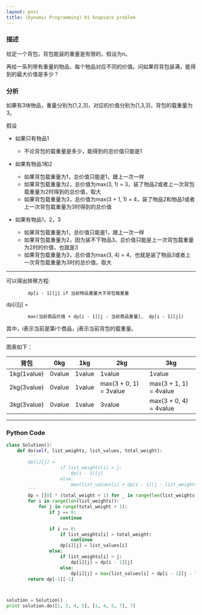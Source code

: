 ```yaml
---
layout: post
title: (Dynamic Programming) 01 knapsack problem
---
```


### 描述
给定一个背包，背包能装的重量是有限的，假设为n。

再给一系列带有重量的物品，每个物品对应不同的价值。问如果将背包装满，能得到的最大价值是多少？


### 分析
如果有3块物品，重量分别为[1,2,3]，对应的价值分别为[1,3,3]，背包的载重量为3。

假设
* 如果只有物品1

  + 不论背包的载重量是多少，能得到的总价值只能是1
    
* 如果有物品1和2

  + 如果背包载重量为1，总价值只能是1，跟上一次一样
  + 如果背包载重量为2，总价值为max(3, 1) = 3，装了物品2或者上一次背包载重量为2时得到的总价值，取大
  + 如果背包载重量为3，总价值为max(3 + 1, 1) = 4，装了物品2和物品1或者上一次背包载重量为3时得到的总价值

* 如果有物品1，2，3
  + 如果背包载重量为1，总价值只能是1，跟上一次一样
  + 如果背包载重量为2，因为装不下物品3，总价值只能是上一次背包载重量为2时的价值，也就是3
  + 如果背包载重量为3，总价值为max(3, 4) = 4，也就是装了物品3或者上一次背包载重量为3时的总价值，取大

----
可以得出转移方程:

            dp[i - 1][j] if 当前物品重量大于背包载重量
            
dp[i][j] = 

            max(当前商品价值 + dp[i - 1][j - 当前商品重量],  dp[i - 1][j])
            
其中，i表示当前是第i个商品，j表示当前背包的载重量。

----
图表如下：

|   背包        | 0kg | 1kg | 2kg | 3kg |
| --------   | ----  | ----  | ---- | ---- |
| 1kg(1value)      | 0value | 1value | 1value | 1value |
| 2kg(3value)      | 0value | 1value | max(3 + 0, 1) = 3value | max(3 + 1, 1) = 4value |
| 3kg(3value)      | 0value | 1value | 3value | max(3 + 0, 4) = 4value |

----
### Python Code
```python
class Solution():
    def do(self, list_weights, list_values, total_weight):
        '''
        dp[i][j] = 
                    if list_weights[i] > j:
                        dp[i - 1][j]
                    else:
                        max(list_values[i] + dp[i - 1][j - list_weights[i]], dp[i - 1][j])
        '''
        dp = [[0] * (total_weight + 1) for _ in range(len(list_weights))]
        for i in range(len(list_weights)):
            for j in range(total_weight + 1):
                if j == 0:
                    continue

                if i == 0:
                    if list_weights[i] > total_weight:
                        continue
                    dp[i][j] = list_values[i]
                else:
                    if list_weights[i] > j:
                        dp[i][j] = dp[i - 1][j]
                    else:
                        dp[i][j] = max(list_values[i] + dp[i - 1][j - list_weights[i]], dp[i - 1][j])
        return dp[-1][-1]



solution = Solution()
print solution.do([1, 3, 4, 5], [1, 4, 5, 7], 7)
```
